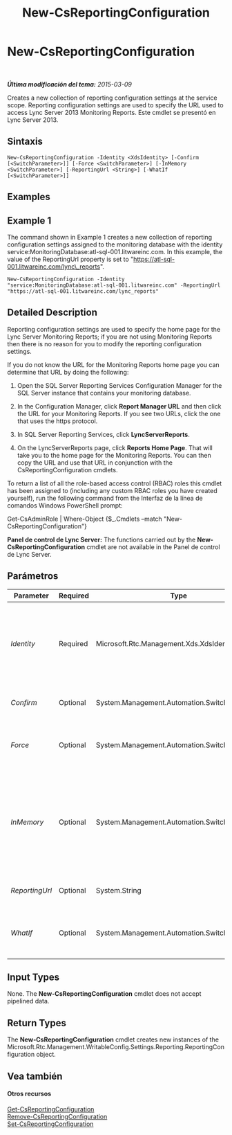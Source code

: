 ﻿---
title: New-CsReportingConfiguration
TOCTitle: New-CsReportingConfiguration
ms:assetid: 2f033456-5c1c-4313-ab17-37038a412189
ms:mtpsurl: https://technet.microsoft.com/es-es/library/JJ204787(v=OCS.15)
ms:contentKeyID: 48274815
ms.date: 01/07/2017
mtps_version: v=OCS.15
ms.translationtype: HT
---

# New-CsReportingConfiguration

 

_**Última modificación del tema:** 2015-03-09_

Creates a new collection of reporting configuration settings at the service scope. Reporting configuration settings are used to specify the URL used to access Lync Server 2013 Monitoring Reports. Este cmdlet se presentó en Lync Server 2013.

## Sintaxis

    New-CsReportingConfiguration -Identity <XdsIdentity> [-Confirm [<SwitchParameter>]] [-Force <SwitchParameter>] [-InMemory <SwitchParameter>] [-ReportingUrl <String>] [-WhatIf [<SwitchParameter>]]

## Examples

## Example 1

The command shown in Example 1 creates a new collection of reporting configuration settings assigned to the monitoring database with the identity service:MonitoringDatabase:atl-sql-001.litwareinc.com. In this example, the value of the ReportingUrl property is set to "https://atl-sql-001.litwareinc.com/lync\_reports".

    New-CsReportingConfiguration -Identity "service:MonitoringDatabase:atl-sql-001.litwareinc.com" -ReportingUrl "https://atl-sql-001.litwareinc.com/lync_reports"

## Detailed Description

Reporting configuration settings are used to specify the home page for the Lync Server Monitoring Reports; if you are not using Monitoring Reports then there is no reason for you to modify the reporting configuration settings.

If you do not know the URL for the Monitoring Reports home page you can determine that URL by doing the following:

1.  Open the SQL Server Reporting Services Configuration Manager for the SQL Server instance that contains your monitoring database.

2.  In the Configuration Manager, click **Report Manager URL** and then click the URL for your Monitoring Reports. If you see two URLs, click the one that uses the https protocol.

3.  In SQL Server Reporting Services, click **LyncServerReports**.

4.  On the LyncServerReports page, click **Reports Home Page**. That will take you to the home page for the Monitoring Reports. You can then copy the URL and use that URL in conjunction with the CsReportingConfiguration cmdlets.

To return a list of all the role-based access control (RBAC) roles this cmdlet has been assigned to (including any custom RBAC roles you have created yourself), run the following command from the Interfaz de la línea de comandos Windows PowerShell prompt:

Get-CsAdminRole | Where-Object {$\_.Cmdlets –match "New-CsReportingConfiguration"}

**Panel de control de Lync Server:** The functions carried out by the **New-CsReportingConfiguration** cmdlet are not available in the Panel de control de Lync Server.

## Parámetros


<table>
<colgroup>
<col style="width: 25%" />
<col style="width: 25%" />
<col style="width: 25%" />
<col style="width: 25%" />
</colgroup>
<thead>
<tr class="header">
<th>Parameter</th>
<th>Required</th>
<th>Type</th>
<th>Description</th>
</tr>
</thead>
<tbody>
<tr class="odd">
<td><p><em>Identity</em></p></td>
<td><p>Required</p></td>
<td><p>Microsoft.Rtc.Management.Xds.XdsIdentity</p></td>
<td><p>Service Identity of the monitoring database to be associated with the new reporting configuration settings. For example:</p>
<p>-Identity &quot;Service:MonitoringDatabase:atl-sql-001.litwareinc.com&quot;</p></td>
</tr>
<tr class="even">
<td><p><em>Confirm</em></p></td>
<td><p>Optional</p></td>
<td><p>System.Management.Automation.SwitchParameter</p></td>
<td><p>Prompts you for confirmation before executing the command.</p></td>
</tr>
<tr class="odd">
<td><p><em>Force</em></p></td>
<td><p>Optional</p></td>
<td><p>System.Management.Automation.SwitchParameter</p></td>
<td><p>Suppresses the display of any non-fatal error message that might occur when running the command.</p></td>
</tr>
<tr class="even">
<td><p><em>InMemory</em></p></td>
<td><p>Optional</p></td>
<td><p>System.Management.Automation.SwitchParameter</p></td>
<td><p>Creates an object reference without actually committing the object as a permanent change. If you assign the output of this cmdlet called with this parameter to a variable, you can make changes to the properties of the object reference and then commit those changes by calling this cmdlet’s matching Set- cmdlet.</p></td>
</tr>
<tr class="odd">
<td><p><em>ReportingUrl</em></p></td>
<td><p>Optional</p></td>
<td><p>System.String</p></td>
<td><p>URL for the Lync Server 2013 Monitoring Reports.</p></td>
</tr>
<tr class="even">
<td><p><em>WhatIf</em></p></td>
<td><p>Optional</p></td>
<td><p>System.Management.Automation.SwitchParameter</p></td>
<td><p>Describes what would happen if you executed the command without actually executing the command.</p></td>
</tr>
</tbody>
</table>


## Input Types

None. The **New-CsReportingConfiguration** cmdlet does not accept pipelined data.

## Return Types

The **New-CsReportingConfiguration** cmdlet creates new instances of the Microsoft.Rtc.Management.WritableConfig.Settings.Reporting.ReportingConfiguration object.

## Vea también

#### Otros recursos

[Get-CsReportingConfiguration](get-csreportingconfiguration.md)  
[Remove-CsReportingConfiguration](remove-csreportingconfiguration.md)  
[Set-CsReportingConfiguration](set-csreportingconfiguration.md)

